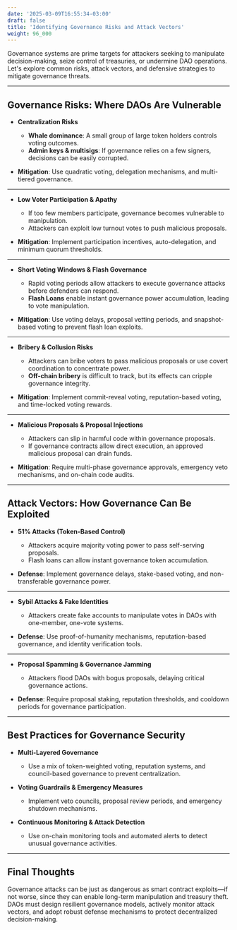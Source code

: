 ```yaml
---
date: '2025-03-09T16:55:34-03:00'
draft: false
title: 'Identifying Governance Risks and Attack Vectors'
weight: 96_000
---
```


Governance systems are prime targets for attackers seeking to manipulate decision-making, seize control of treasuries, or undermine DAO operations. Let's explore common risks, attack vectors, and defensive strategies to mitigate governance threats.  

---

## **Governance Risks: Where DAOs Are Vulnerable**  

- **Centralization Risks**  
  - **Whale dominance**: A small group of large token holders controls voting outcomes.  
  - **Admin keys & multisigs**: If governance relies on a few signers, decisions can be easily corrupted.  

- **Mitigation**: Use quadratic voting, delegation mechanisms, and multi-tiered governance.  

---

- **Low Voter Participation & Apathy**  
  - If too few members participate, governance becomes vulnerable to manipulation.  
  - Attackers can exploit low turnout votes to push malicious proposals.  

- **Mitigation**: Implement participation incentives, auto-delegation, and minimum quorum thresholds.  

---

- **Short Voting Windows & Flash Governance**  
  - Rapid voting periods allow attackers to execute governance attacks before defenders can respond.  
  - **Flash Loans** enable instant governance power accumulation, leading to vote manipulation.  

- **Mitigation**: Use voting delays, proposal vetting periods, and snapshot-based voting to prevent flash loan exploits.  

---

- **Bribery & Collusion Risks**  
  - Attackers can bribe voters to pass malicious proposals or use covert coordination to concentrate power.  
  - **Off-chain bribery** is difficult to track, but its effects can cripple governance integrity.  

- **Mitigation**: Implement commit-reveal voting, reputation-based voting, and time-locked voting rewards.  

---

- **Malicious Proposals & Proposal Injections**  
  - Attackers can slip in harmful code within governance proposals.  
  - If governance contracts allow direct execution, an approved malicious proposal can drain funds.  

- **Mitigation**: Require multi-phase governance approvals, emergency veto mechanisms, and on-chain code audits.  

---

## **Attack Vectors: How Governance Can Be Exploited**  

- **51% Attacks (Token-Based Control)**  
  - Attackers acquire majority voting power to pass self-serving proposals.  
  - Flash loans can allow instant governance token accumulation.  

- **Defense**: Implement governance delays, stake-based voting, and non-transferable governance power.  

---

- **Sybil Attacks & Fake Identities**  
  - Attackers create fake accounts to manipulate votes in DAOs with one-member, one-vote systems.  

- **Defense**: Use proof-of-humanity mechanisms, reputation-based governance, and identity verification tools.  

---

- **Proposal Spamming & Governance Jamming**  
  - Attackers flood DAOs with bogus proposals, delaying critical governance actions.  

- **Defense**: Require proposal staking, reputation thresholds, and cooldown periods for governance participation.  

---

## **Best Practices for Governance Security**  

- **Multi-Layered Governance**  
  - Use a mix of token-weighted voting, reputation systems, and council-based governance to prevent centralization.  

- **Voting Guardrails & Emergency Measures**  
  - Implement veto councils, proposal review periods, and emergency shutdown mechanisms.  

- **Continuous Monitoring & Attack Detection**  
  - Use on-chain monitoring tools and automated alerts to detect unusual governance activities.  

---

## **Final Thoughts**  

Governance attacks can be just as dangerous as smart contract exploits—if not worse, since they can enable long-term manipulation and treasury theft. DAOs must design resilient governance models, actively monitor attack vectors, and adopt robust defense mechanisms to protect decentralized decision-making.  

